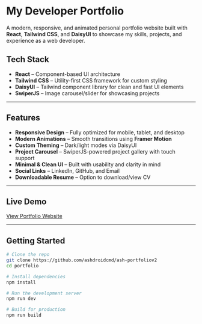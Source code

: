 # My Developer Portfolio

A modern, responsive, and animated personal portfolio website built with **React**, **Tailwind CSS**, and **DaisyUI** to showcase my skills, projects, and experience as a web developer.

## Tech Stack

- **React** – Component-based UI architecture  
- **Tailwind CSS** – Utility-first CSS framework for custom styling  
- **DaisyUI** – Tailwind component library for clean and fast UI elements  
- **SwiperJS** – Image carousel/slider for showcasing projects  

---

## Features

- **Responsive Design** – Fully optimized for mobile, tablet, and desktop  
- **Modern Animations** – Smooth transitions using **Framer Motion**  
- **Custom Theming** – Dark/light modes via DaisyUI  
- **Project Carousel** – SwiperJS-powered project gallery with touch support  
- **Minimal & Clean UI** – Built with usability and clarity in mind  
- **Social Links** – LinkedIn, GitHub, and Email  
- **Downloadable Resume** – Option to download/view CV

---

## Live Demo

[View Portfolio Website](https://ash-portfoliov2.vercel.app/)

---

## Getting Started

```bash
# Clone the repo
git clone https://github.com/ashdroidcmd/ash-portfoliov2
cd portfolio

# Install dependencies
npm install

# Run the development server
npm run dev

# Build for production
npm run build
